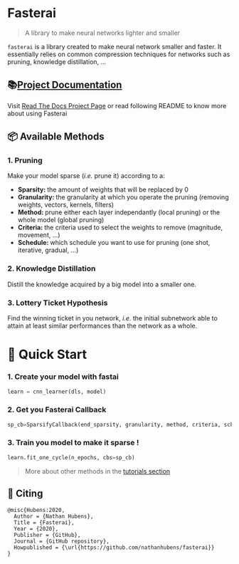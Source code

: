 # Fasterai
> A library to make neural networks lighter and smaller


`fasterai` is a library created to make neural network smaller and faster. It essentially relies on common compression techniques for networks such as pruning, knowledge distillation, ...

## 📚[Project Documentation](https://nathanhubens.github.io/fasterai/)

Visit [Read The Docs Project Page](https://nathanhubens.github.io/fasterai/) or read following README to know more about using Fasterai

## 📦 Available Methods

### 1. Pruning

Make your model sparse (*i.e.* prune it) according to a:
- <b>Sparsity: </b> the amount of weights that will be replaced by 0
- <b>Granularity: </b> the granularity at which you operate the pruning (removing weights, vectors, kernels, filters)
- <b>Method: </b> prune either each layer independantly (local pruning) or the whole model (global pruning)
- <b>Criteria: </b> the criteria used to select the weights to remove (magnitude, movement, ...)
- <b>Schedule: </b> which schedule you want to use for pruning (one shot, iterative, gradual, ...)

### 2. Knowledge Distillation

Distill the knowledge acquired by a big model into a smaller one.

### 3. Lottery Ticket Hypothesis

Find the winning ticket in you network, *i.e.* the initial subnetwork able to attain at least similar performances than the network as a whole.

# 🏁 Quick Start

### 1. Create your model with fastai

```python
learn = cnn_learner(dls, model)
```

### 2. Get you Fasterai Callback

```python
sp_cb=SparsifyCallback(end_sparsity, granularity, method, criteria, sched_func)
```

### 3. Train you model to make it sparse !

```python
learn.fit_one_cycle(n_epochs, cbs=sp_cb)
```

> More about other methods in the [tutorials section](https://nathanhubens.github.io/fasterai/tutorial.schedules.html)

## 📝 Citing
```
@misc{Hubens:2020,
  Author = {Nathan Hubens},
  Title = {Fasterai},
  Year = {2020},
  Publisher = {GitHub},
  Journal = {GitHub repository},
  Howpublished = {\url{https://github.com/nathanhubens/fasterai}}
}
```

